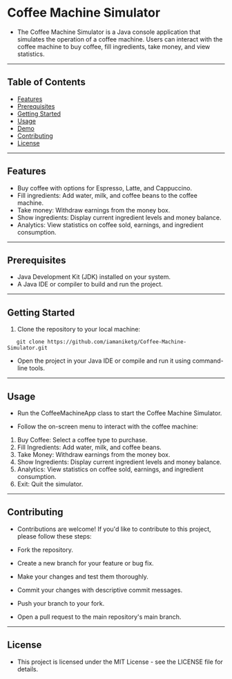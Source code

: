 # Coffee Machine Simulator

- The Coffee Machine Simulator is a Java console application that simulates the operation of a coffee machine. Users can interact with the coffee machine to buy coffee, fill ingredients, take money, and view statistics.
----
## Table of Contents
- [Features](#features)
- [Prerequisites](#prerequisites)
- [Getting Started](#getting-started)
- [Usage](#usage)
- [Demo](#demo)
- [Contributing](#contributing)
- [License](#license)
----
## Features

- Buy coffee with options for Espresso, Latte, and Cappuccino.
- Fill ingredients: Add water, milk, and coffee beans to the coffee machine.
- Take money: Withdraw earnings from the money box.
- Show ingredients: Display current ingredient levels and money balance.
- Analytics: View statistics on coffee sold, earnings, and ingredient consumption.
----
## Prerequisites

- Java Development Kit (JDK) installed on your system.
- A Java IDE or compiler to build and run the project.
----
## Getting Started

1. Clone the repository to your local machine:
```  
   git clone https://github.com/iamaniketg/Coffee-Machine-Simulator.git
```
- Open the project in your Java IDE or compile and run it using command-line tools.
----
## Usage

- Run the CoffeeMachineApp class to start the Coffee Machine Simulator.

- Follow the on-screen menu to interact with the coffee machine:

1. Buy Coffee: Select a coffee type to purchase.
2. Fill Ingredients: Add water, milk, and coffee beans.
3. Take Money: Withdraw earnings from the money box.
4. Show Ingredients: Display current ingredient levels and money balance.
5. Analytics: View statistics on coffee sold, earnings, and ingredient consumption.
6. Exit: Quit the simulator.
----
## Contributing
- Contributions are welcome! If you'd like to contribute to this project, please follow these steps:

- Fork the repository.
- Create a new branch for your feature or bug fix.
- Make your changes and test them thoroughly.
- Commit your changes with descriptive commit messages.
- Push your branch to your fork.
- Open a pull request to the main repository's main branch.
----
## License
- This project is licensed under the MIT License - see the LICENSE file for details.

